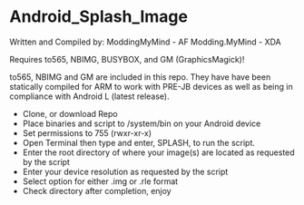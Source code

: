 Android_Splash_Image
==================

Written and Compiled by:
ModdingMyMind - AF
Modding.MyMind - XDA

Requires to565, NBIMG, BUSYBOX, and GM (GraphicsMagick)!

to565, NBIMG and GM are included in this repo. They have have been statically compiled for ARM to work with PRE-JB devices as well as being in compliance with Android L (latest release).

* Clone, or download Repo
* Place binaries and script to /system/bin on your Android device
* Set permissions to 755 (rwxr-xr-x)
* Open Terminal then type and enter, SPLASH, to run the script.
* Enter the root directory of where your image(s) are located as requested by the script
* Enter your device resolution as requested by the script
* Select option for either .img or .rle format
* Check directory after completion, enjoy